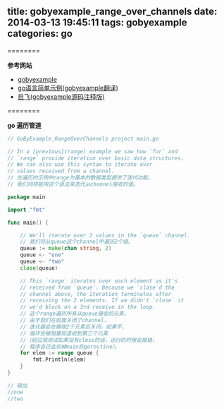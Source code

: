 title: gobyexample_range_over_channels
date: 2014-03-13 19:45:11
tags: gobyexample
categories: go
---

<!--head-->

========

**参考网站**

* [gobyexample](https://gobyexample.com/ "gobyexample")
* [go语言简单示例(gobyexample翻译)](http://bbs.csdn.net/topics/390557446 "go语言简单示例")
* [启飞(gobyexample源码注释版)](http://qefee.com/tags/gobyexample/ "启飞")

========

**go 遍历管道**

<!--more-->

<!--body-->

``` go
// GoByExample_RangeOverChannels project main.go

// In a [previous](range) example we saw how `for` and
// `range` provide iteration over basic data structures.
// We can also use this syntax to iterate over
// values received from a channel.
// 在遍历的示例中range为基本的数据类型提供了迭代功能。
// 我们同样能用这个语法来迭代从channel接收的值。

package main

import "fmt"

func main() {

	// We'll iterate over 2 values in the `queue` channel.
	// 我们将从queue这个channel中遍历2个值。
	queue := make(chan string, 2)
	queue <- "one"
	queue <- "two"
	close(queue)

	// This `range` iterates over each element as it's
	// received from `queue`. Because we `close`d the
	// channel above, the iteration terminates after
	// receiving the 2 elements. If we didn't `close` it
	// we'd block on a 3rd receive in the loop.
	// 这个range遍历所有从queue接收的元素。
	// 由于我们在前面关闭了channel，
	// 迭代器会在接收2个元素后关闭，如果不，
	// 循环会被阻塞知道收到第三个元素
	//（经过我测试如果没有close的话，运行的时候会报错，
	// 程序自己会杀掉main的goroutine）。
	for elem := range queue {
		fmt.Println(elem)
	}
}

// 输出
//one
//two

```